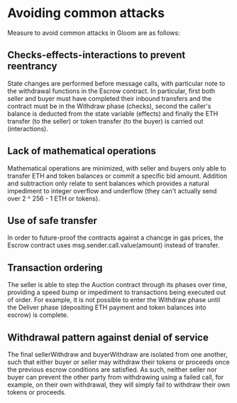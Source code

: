 # Avoiding common attacks

Measure to avoid common attacks in Gloom are as follows:

## Checks-effects-interactions to prevent reentrancy

State changes are performed before message calls, with particular note to the withdrawal functions in the Escrow contract. In particular, first both seller and buyer must have completed their inbound transfers and the contract must be in the Withdraw phase (checks), second the caller's balance is deducted from the state variable (effects) and finally the ETH transfer (to the seller) or token transfer (to the buyer) is carried out (interactions).

## Lack of mathematical operations

Mathematical operations are minimized, with seller and buyers only able to transfer ETH and token balances or commit a specific bid amount. Addition and subtraction only relate to sent balances which provides a natural impediment to integer overflow and underflow (they can't actually send over 2 ^ 256 - 1 ETH or tokens).

## Use of safe transfer

In order to future-proof the contracts against a chancge in gas prices, the Escrow contract uses msg.sender.call.value(amount) instead of transfer.

## Transaction ordering

The seller is able to step the Auction contract through its phases over time, providing a speed bump or impediment to transactions being executed out of order. For example, it is not possible to enter the Withdraw phase until the Deliver phase (depositing ETH payment and token balances into escrow) is complete.

## Withdrawal pattern against denial of service

The final sellerWithdraw and buyerWithdraw are isolated from one another, such that either buyer or seller may withdraw their tokens or proceeds once the previous escrow conditions are satisfied. As such, neither seller nor buyer can prevent the other party from withdrawing using a failed call, for example, on their own withdrawal, they will simply fail to withdraw their own tokens or proceeds.
